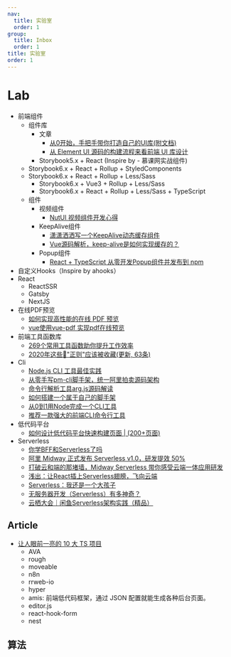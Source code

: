 ```yaml
---
nav:
  title: 实验室
  order: 1
group:
  title: Inbox
  order: 1
title: 实验室
order: 1
---
```


# Lab

- 前端组件
  - 组件库
    - 文章
      - [从0开始，手把手带你打造自己的UI库(附文档)](https://juejin.im/post/6856213306920468493?utm_source=gold_browser_extension)
      - [从 Element UI 源码的构建流程来看前端 UI 库设计](https://juejin.im/post/5ef173c051882565bf507c2d?utm_source=gold_browser_extension)
    - Storybook5.x + React (Inspire by - 慕课网实战组件)
  - Storybook6.x + React + Rollup + StyledComponents
  - Storybook6.x + React + Rollup + Less/Sass
    - Storybook6.x + Vue3 + Rollup + Less/Sass
    - Storybook6.x + React + Rollup + Less/Sass + TypeScript
  - 组件
    - 视频组件
      - [NutUI 视频组件开发心得](https://juejin.im/post/5ed9ac676fb9a047cd65c9c6)
    - KeepAlive组件
      - [潇潇洒洒写一个KeepAlive动态缓存组件](https://juejin.im/post/5eddaa09f265da76f30e6215)
      - [Vue源码解析，keep-alive是如何实现缓存的？](https://mp.weixin.qq.com/s/m1hkczyqHz14ri_oC082fw)
    - Popup组件
      - [React + TypeScript 从零开发Popup组件并发布到 npm](https://juejin.im/post/6844904162497757192)
- 自定义Hooks（Inspire by ahooks）
- React
  - ReactSSR
  - Gatsby
  - NextJS
- 在线PDF预览
  - [如何实现高性能的在线 PDF 预览](https://juejin.im/post/5ed3974ae51d45784d7ca7a5?utm_source=gold_browser_extension)
  - [vue使用vue-pdf 实现pdf在线预览](https://mp.weixin.qq.com/s/Lf5hiFYMVuTaEsYENMyvOw)
- 前端工具函数库
  - [269个常用工具函数助你提升工作效率](https://segmentfault.com/a/1190000022858798)
  - [2020年这些🍔"正则"应该被收藏(更新, 63条)](https://juejin.im/post/5edd89936fb9a047970688a8)
- Cli
  - [Node.js CLI 工具最佳实践](https://cloud.tencent.com/developer/article/1595194)
  - [从零手写pm-cli脚手架，统一阿里拍卖源码架构](https://juejin.im/post/5f05bca3e51d4534ac1e4f1e)
  - [命令行解析工具arg.js源码解读](https://juejin.im/post/5f1bc2e06fb9a07ea01a2ceb?utm_source=gold_browser_extension)
  - [如何搭建一个属于自己的脚手架](https://juejin.im/post/6866435508487225358?utm_source=gold_browser_extension)
  - [从0到1用Node完成一个CLI工具](https://mp.weixin.qq.com/s/AM7OFRv7Zc8oj_YAAWsnbQ)
  - [推荐一款强大的前端CLI命令行工具](https://juejin.im/post/6868086704960438280?utm_source=gold_browser_extension)
- 低代码平台
  - [如何设计低代码平台快速构建页面 | (200+页面)](https://juejin.im/post/6855579207448133646?utm_source=gold_browser_extension)
- Serverless
  - [你学BFF和Serverless了吗](https://juejin.im/post/5ee0635de51d4578740f76ae?utm_source=gold_browser_extension)
  - [阿里 Midway 正式发布 Serverless v1.0，研发提效 50%](https://mp.weixin.qq.com/s/Zh33-usiMcvCWGw6aBGuhg)
  - [打破云和端的那堵墙，Midway Serverless 带你感受云端一体应用研发](https://mp.weixin.qq.com/s/mEa-w8yw03c5tj6e5Mdu_Q)
  - [浅出：让React插上Serverless翅膀，飞向云端](https://mp.weixin.qq.com/s/DB5IeA1t5Kds6Qo_VEX2MA)
  - [Serverless：我还是一个大孩子](https://mp.weixin.qq.com/s/s6XIHmZBvWEvyY46s5Lbsg)
  - [无服务器开发（Serverless）有多神奇？](https://mp.weixin.qq.com/s/4JRfYo8fuqayCi_KhlgAUA)
  - [云栖大会｜闲鱼Serverless架构实践（精品）](https://mp.weixin.qq.com/s/6UY3q-uZzasPTruFAiq6Ug)

## Article

- [让人眼前一亮的 10 大 TS 项目](https://mp.weixin.qq.com/s/bXCqLjPWn-hZOIUuCqAkiw)
  - AVA
  - rough
  - moveable
  - n8n
  - rrweb-io
  - hyper
  - amis: 前端低代码框架，通过 JSON 配置就能生成各种后台页面。
  - editor.js
  - react-hook-form
  - nest

## 算法

